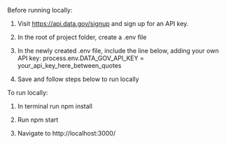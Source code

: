 Before running locally:
1. Visit https://api.data.gov/signup and sign up for an API key.

2. In the root of project folder, create a .env file

3. In the newly created .env file, include the line below, adding your own API key:
process.env.DATA_GOV_API_KEY = your_api_key_here_between_quotes

4. Save and follow steps below to run locally


To run locally:
1. In terminal run npm install

2. Run npm start

3. Navigate to http://localhost:3000/
